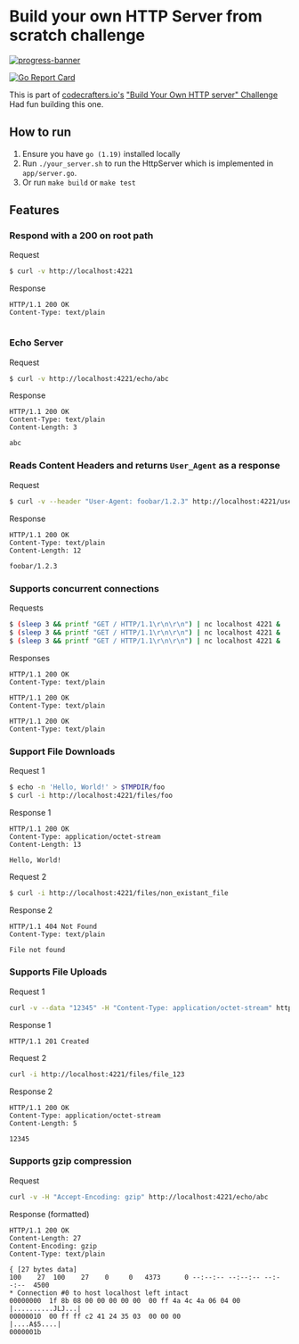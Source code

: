 # Build your own HTTP Server from scratch challenge
[![progress-banner](https://backend.codecrafters.io/progress/http-server/a74b3908-d053-4cb0-b8e6-762e0bfb3855)](https://app.codecrafters.io/users/codecrafters-bot?r=2qF)

[![Go Report Card](https://goreportcard.com/badge/github.com/abkolan/codecrafters-http-server-go)](https://goreportcard.com/report/github.com/abkolan/codecrafters-http-server-go)  

This is part of [codecrafters.io's](https://codecrafters.io) 
["Build Your Own HTTP server" Challenge](https://app.codecrafters.io/courses/http-server/overview)  
Had fun building this one.

## How to run
1. Ensure you have `go (1.19)` installed locally
2. Run `./your_server.sh` to run the HttpServer which is implemented in
   `app/server.go`.
3. Or run `make build` or `make test` 

## Features
### Respond with a 200 on root path
Request
```bash
$ curl -v http://localhost:4221
```
Response
```http
HTTP/1.1 200 OK
Content-Type: text/plain


```
### Echo Server
Request 
```bash
$ curl -v http://localhost:4221/echo/abc
```
Response 
```http
HTTP/1.1 200 OK
Content-Type: text/plain
Content-Length: 3

abc
```
### Reads Content Headers and returns `User_Agent` as a response
Request 
```bash
$ curl -v --header "User-Agent: foobar/1.2.3" http://localhost:4221/user-agent
```
Response
```http
HTTP/1.1 200 OK
Content-Type: text/plain
Content-Length: 12

foobar/1.2.3
```
### Supports concurrent connections
Requests
```bash
$ (sleep 3 && printf "GET / HTTP/1.1\r\n\r\n") | nc localhost 4221 &
$ (sleep 3 && printf "GET / HTTP/1.1\r\n\r\n") | nc localhost 4221 &
$ (sleep 3 && printf "GET / HTTP/1.1\r\n\r\n") | nc localhost 4221 &
```
Responses
```http
HTTP/1.1 200 OK
Content-Type: text/plain

HTTP/1.1 200 OK
Content-Type: text/plain

HTTP/1.1 200 OK
Content-Type: text/plain

```

### Support File Downloads
Request 1
```bash
$ echo -n 'Hello, World!' > $TMPDIR/foo
$ curl -i http://localhost:4221/files/foo
```
Response 1
```http
HTTP/1.1 200 OK
Content-Type: application/octet-stream
Content-Length: 13

Hello, World!

```
Request 2

```bash
$ curl -i http://localhost:4221/files/non_existant_file
```
Response 2
```http
HTTP/1.1 404 Not Found
Content-Type: text/plain

File not found
```
### Supports File Uploads
Request 1
```bash
curl -v --data "12345" -H "Content-Type: application/octet-stream" http://localhost:4221/files/file_123
```
Response 1
```http
HTTP/1.1 201 Created

```
Request 2
```bash
curl -i http://localhost:4221/files/file_123 
```
Response 2 
```http
HTTP/1.1 200 OK
Content-Type: application/octet-stream
Content-Length: 5

12345
```
### Supports gzip compression 
Request 
```bash
curl -v -H "Accept-Encoding: gzip" http://localhost:4221/echo/abc
```
Response (formatted)
```http
HTTP/1.1 200 OK
Content-Length: 27
Content-Encoding: gzip
Content-Type: text/plain
 
{ [27 bytes data]
100    27  100    27    0     0   4373      0 --:--:-- --:--:-- --:--:--  4500
* Connection #0 to host localhost left intact
00000000  1f 8b 08 00 00 00 00 00  00 ff 4a 4c 4a 06 04 00  |..........JLJ...|
00000010  00 ff ff c2 41 24 35 03  00 00 00                 |....A$5....|
0000001b
```
